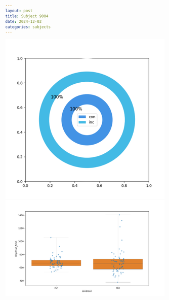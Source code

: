 ```yaml
---
layout: post
title: Subject 9004
date: 2024-12-02
categories: subjects
---
```


![](data/9004/run-35/9004_accuracy_by_condition.png)
![](data/9004/run-35/9004_rt.png)
